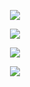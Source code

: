 <p align="center">
  
  <div align="center">
  
  ![](https://komarev.com/ghpvc/?username=marionettia&color=5B4C45)


</p> 

<img src="https://files.catbox.moe/g7e2i8.png"/>
</p>


<p align="center">
<img src="https://files.catbox.moe/r5bu2q.png"/>
</p>


<p align="center">
<img src="https://files.catbox.moe/g7e2i8.png"/>
</p>



